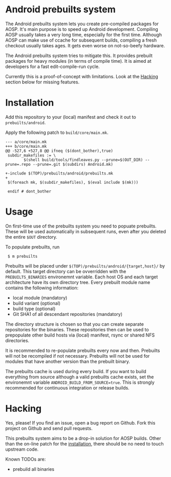 # Android prebuilts system

The Android prebuilts system lets you create pre-compiled packages for AOSP.
It's main purpose is to speed up Android development.
Compiling AOSP usually takes a very long time,
especially for the first time.
Although AOSP can make use of ccache for subsequent builds,
compiling a fresh checkout usually takes ages.
It gets even worse on not-so-beefy hardware.

The Android prebuilts system tries to mitigate this.
It provides prebuilt packages for heavy modules (in terms of compile time).
It is aimed at developers for a fast edit-compile-run cycle.

Currently this is a proof-of-concept with limitations.
Look at the [Hacking](#hacking) section below for missing features.

# Installation

Add this repository to your (local) manifest
and check it out to ```prebuilts/android```.

Apply the following patch to ```build/core/main.mk```.

```make
--- a/core/main.mk
+++ b/core/main.mk
@@ -527,6 +527,8 @@ ifneq ($(dont_bother),true)
 subdir_makefiles := \
        $(shell build/tools/findleaves.py --prune=$(OUT_DIR) --prune=.repo --prune=.git $(subdirs) Android.mk)
 
+-include $(TOP)/prebuilts/android/prebuilts.mk
+
 $(foreach mk, $(subdir_makefiles), $(eval include $(mk)))
 
 endif # dont_bother
```
# Usage

On first-time use of the prebuilts system you need to popuate prebuilts.
These will be used automatically in subsequent runs,
even after you deleted the entire ```$OUT``` directory.

To populate prebuilts, run

```
 $ m prebuilts
```

Prebuilts will be placed under ```$(TOP)/prebuilts/android/{target,host}/``` by default.
This target directory can be ovverridden with the ```PREBUILTS_BINARIES``` environemnt variable.
Each host OS and each target architecture have its own directory tree.
Every prebuilt module name contains the following information:

 - local module (mandatory)
 - build variant (optional)
 - build type (optional)
 - Git SHA1 of all descendant repositories (mandatory)

The directory structure is chosen so that you can create separate repositories for the binaries.
These repositories then can be used to prepopulate other build hosts
via (local) manifest, rsync or shared NFS directories.

It is recommended to re-populate prebuilts every now and then.
Prebuilts will not be recompiled if not necessary.
Prebuilts will not be used for modules that have another version than the prebuilt binary.

The prebuilts cache is used during every build.
If you want to build everything from source although a valid prebuilts cache exists,
set the environemnt variable ```ANDROID_BUILD_FROM_SOURCE=true```.
This is strongly recommended for continuous integration or release builds.

# Hacking

Yes, please!
If you find an issue,
open a bug report on Github.
Fork this project on Github and send pull requests.

This prebuilts system aims to be a drop-in solution for AOSP builds.
Other than the on-line patch for the [installation](#installation),
there should be no need to touch upstream code.

Known TODOs are:

 * prebuild all binaries
